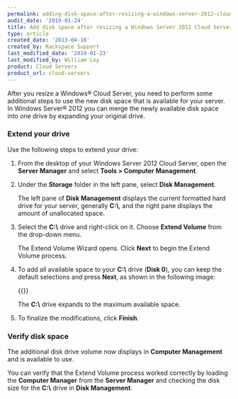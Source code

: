 ```yaml
---
permalink: adding-disk-space-after-resizing-a-windows-server-2012-cloud-server/
audit_date: '2019-01-24'
title: Add disk space after resizing a Windows Server 2012 Cloud Server
type: article
created_date: '2013-04-10'
created_by: Rackspace Support
last_modified_date: '2019-01-23'
last_modified_by: William Loy
product: Cloud Servers
product_url: cloud-servers
---
```


After you resize a Windows&reg; Cloud Server, you need to perform
some additional steps to use the new disk space that is
available for your server. In Windows Server&reg; 2012 you can merge the
newly available disk space into one drive by expanding your original
drive.

### Extend your drive

Use the following steps to extend your drive:

1. From the desktop of your Windows Server 2012 Cloud Server, open
   the **Server Manager** and select **Tools > Computer Management**.

2. Under the **Storage** folder in the left pane, select **Disk
   Management**.

    The left pane of **Disk Management** displays the current formatted hard
    drive for your server, generally **C:&#92;**, and the right pane
    displays the amount of unallocated space.

3. Select the **C:&#92;** drive and right-click on it. Choose **Extend
   Volume** from the drop-down menu.

    The Extend Volume Wizard opens. Click **Next** to begin the Extend Volume
    process.

4. To add all available space to your **C:&#92;** drive (**Disk 0**), you
   can keep the default selections and press **Next**, as shown in the
   following image:

    {{<image src="extend_2.png" alt="" title="">}}

    The **C:&#92;** drive expands to the maximum available space.

5. To finalize the modifications, click **Finish**.

### Verify disk space

The additional disk drive volume now displays in **Computer Management** and is
available to use.

You can verify that the Extend Volume process worked correctly by loading the
**Computer Manager** from the **Server Manager** and checking the disk size for
the **C:&#92;** drive in **Disk Management**.
